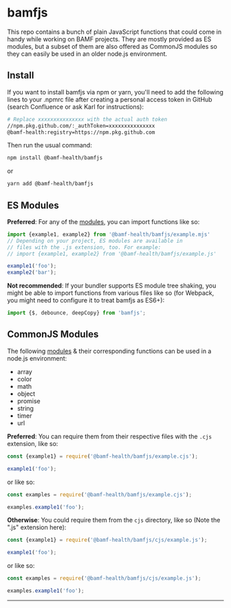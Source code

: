 # bamfjs

<!-- [![view on npm](http://img.shields.io/npm/v/bamfjs.svg)](https://www.npmjs.org/package/bamfjs) -->

This repo contains a bunch of plain JavaScript functions that could come in handy while working on BAMF projects. They are mostly provided as ES modules, but a subset of them are also offered as CommonJS modules so they can easily be used in an older node.js environment.

## Install

If you want to install bamfjs via npm or yarn, you'll need to add the following lines to your .npmrc file after creating a personal access token in GitHub (search Confluence or ask Karl for instructions):

```bash
# Replace xxxxxxxxxxxxxxx with the actual auth token
//npm.pkg.github.com/:_authToken=xxxxxxxxxxxxxxx
@bamf-health:registry=https://npm.pkg.github.com
```

Then run the usual command:

```bash
npm install @bamf-health/bamfjs
```

or

```bash
yarn add @bamf-health/bamfjs
```

## ES Modules

**Preferred**: For any of the [modules](#modules), you can import functions like so:

```js
import {example1, example2} from '@bamf-health/bamfjs/example.mjs'
// Depending on your project, ES modules are available in
// files with the .js extension, too. For example:
// import {example1, example2} from '@bamf-health/bamfjs/example.js'

example1('foo');
example2('bar');
```

**Not recommended**: If your bundler supports ES module tree shaking, you might be able to import functions from various files like so (for Webpack, you might need to configure it to treat bamfjs as ES6+):

```js
import {$, debounce, deepCopy} from 'bamfjs';
```

## CommonJS Modules

The following [modules](#modules) &amp; their corresponding functions can be used in a node.js environment:

* array
* color
* math
* object
* promise
* string
* timer
* url

**Preferred**: You can require them from their respective files with the `.cjs` extension, like so:

```js
const {example1} = require('@bamf-health/bamfjs/example.cjs');

example1('foo');
```

or like so:

```js
const examples = require('@bamf-health/bamfjs/example.cjs');

examples.example1('foo');
```

**Otherwise**: You could require them from the `cjs` directory, like so (Note the ".js" extension here):

```js
const {example1} = require('@bamf-health/bamfjs/cjs/example.js');

example1('foo');
```

or like so:

```js
const examples = require('@bamf-health/bamfjs/cjs/example.js');

examples.example1('foo');
```

<a id="modules"></a>

---
